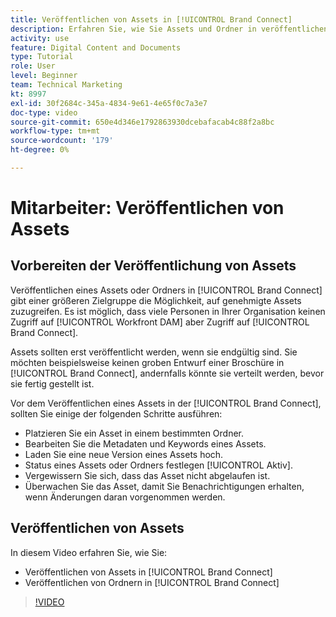 ```yaml
---
title: Veröffentlichen von Assets in [!UICONTROL Brand Connect]
description: Erfahren Sie, wie Sie Assets und Ordner in veröffentlichen [!UICONTROL Brand Connect] in [!UICONTROL Workfront DAM].
activity: use
feature: Digital Content and Documents
type: Tutorial
role: User
level: Beginner
team: Technical Marketing
kt: 8997
exl-id: 30f2684c-345a-4834-9e61-4e65f0c7a3e7
doc-type: video
source-git-commit: 650e4d346e1792863930dcebafacab4c88f2a8bc
workflow-type: tm+mt
source-wordcount: '179'
ht-degree: 0%

---
```


# Mitarbeiter: Veröffentlichen von Assets

## Vorbereiten der Veröffentlichung von Assets

Veröffentlichen eines Assets oder Ordners in [!UICONTROL Brand Connect] gibt einer größeren Zielgruppe die Möglichkeit, auf genehmigte Assets zuzugreifen. Es ist möglich, dass viele Personen in Ihrer Organisation keinen Zugriff auf [!UICONTROL Workfront DAM] aber Zugriff auf [!UICONTROL Brand Connect].

Assets sollten erst veröffentlicht werden, wenn sie endgültig sind. Sie möchten beispielsweise keinen groben Entwurf einer Broschüre in [!UICONTROL Brand Connect], andernfalls könnte sie verteilt werden, bevor sie fertig gestellt ist.

Vor dem Veröffentlichen eines Assets in der [!UICONTROL Brand Connect], sollten Sie einige der folgenden Schritte ausführen:

* Platzieren Sie ein Asset in einem bestimmten Ordner.
* Bearbeiten Sie die Metadaten und Keywords eines Assets.
* Laden Sie eine neue Version eines Assets hoch.
* Status eines Assets oder Ordners festlegen [!UICONTROL Aktiv].
* Vergewissern Sie sich, dass das Asset nicht abgelaufen ist.
* Überwachen Sie das Asset, damit Sie Benachrichtigungen erhalten, wenn Änderungen daran vorgenommen werden.

## Veröffentlichen von Assets

In diesem Video erfahren Sie, wie Sie:

* Veröffentlichen von Assets in [!UICONTROL Brand Connect]
* Veröffentlichen von Ordnern in [!UICONTROL Brand Connect]

>[!VIDEO](https://video.tv.adobe.com/v/335257/?quality=12&learn=on)
